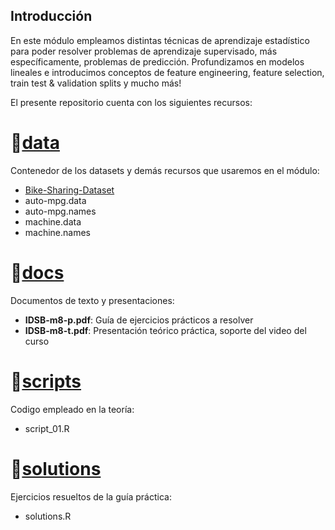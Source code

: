 ## Introducción
En este módulo empleamos distintas técnicas de aprendizaje estadístico para poder resolver problemas de aprendizaje supervisado, más específicamente, problemas de predicción. Profundizamos en modelos lineales e introducimos conceptos de feature engineering, feature selection, train test & validation splits y mucho más!

El presente repositorio cuenta con los siguientes recursos:

# :open_file_folder:[data](https://github.com/IDSB-course/m8-statistical_learning/tree/master/data)
Contenedor de los datasets y demás recursos que usaremos en el módulo:

* [Bike-Sharing-Dataset](https://github.com/IDSB-course/m8-statistical_learning/tree/master/data/Bike-Sharing-Dataset)
* auto-mpg.data
* auto-mpg.names
* machine.data
* machine.names

  


# :open_file_folder:[docs](https://github.com/IDSB-course/m8-statistical_learning/tree/master/docs)
Documentos de texto y presentaciones:
* **IDSB-m8-p.pdf**: Guía de ejercicios prácticos a resolver
* **IDSB-m8-t.pdf**: Presentación teórico práctica, soporte del video del curso

# :open_file_folder:[scripts](https://github.com/IDSB-course/m8-statistical_learning/tree/master/scripts)
Codigo empleado en la teoría:
* script_01.R



# :open_file_folder:[solutions](https://github.com/IDSB-course/m8-statistical_learning/tree/master/solutions)
Ejercicios resueltos de la guía práctica:
* solutions.R